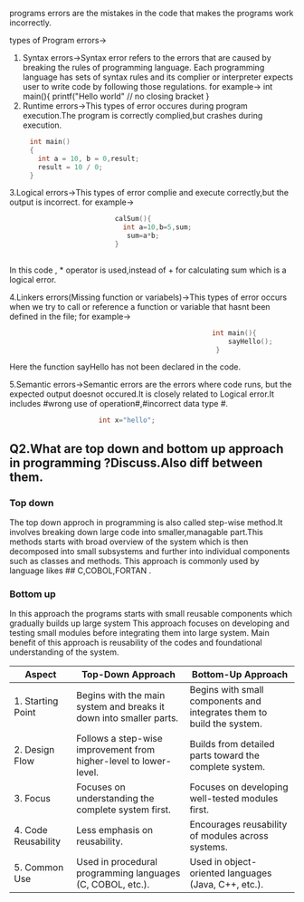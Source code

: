 programs errors are the mistakes in the code that makes the programs work incorrectly.

types of Program errors->
1. Syntax errors->Syntax error refers to the errors that are caused by breaking the rules of programming language.
  Each programming language has sets of syntax rules and its complier or interpreter expects user to write code by following those  regulations. 
  for example-> 
    int main(){
          printf("Hello world" // no closing bracket
    }
2. Runtime errors->This types of error occures during program execution.The program is correctly complied,but crashes during 
                  execution.
 ```c 
      int main()
      {
        int a = 10, b = 0,result; 
        result = 10 / 0; 
      } 
  ``` 
3.Logical errors->This types of error complie and execute correctly,but the output is incorrect.
                    for example->
```c
                          calSum(){
                            int a=10,b=5,sum;
                             sum=a*b;
                          }
        
```
In this code , * operator is  used,instead of + for calculating sum which is a logical error.

4.Linkers errors(Missing function or variabels)->This types of error occurs when we try to call or reference a function or 
                                                  variable that hasnt been defined in the file;
                                                  for example->
```c
                                                  int main(){
                                                      sayHello();
                                                   }

```
Here the function sayHello has not been declared in the code.

5.Semantic errors->Semantic errors are the errors where code runs, but the expected output doesnot occured.It is closely 
                    related to Logical error.It includes #wrong use of operation#,#incorrect data type #.
```c
                      int x="hello";
```
                      
## Q2.What are top down and bottom up approach in programming ?Discuss.Also diff between them.

### Top down  
The top down approch in programming is also called step-wise method.It involves breaking down 
large code into smaller,managable part.This methods starts with broad overview of the system which is 
then decomposed into small subsystems and further into individual components such as classes and methods.
This approach is commonly used by language likes ## C,COBOL,FORTAN . 

### Bottom up 
In this approach the programs starts with small reusable components which gradually builds up large system                       This approach focuses on developing and testing small modules before integrating them into large system.
Main benefit of this approach is reusability of the codes and foundational understanding of the system.


| Aspect               | Top-Down Approach                                                    | Bottom-Up Approach                                                   |
|----------------------|----------------------------------------------------------------------|----------------------------------------------------------------------|
| 1. Starting Point    | Begins with the main system and breaks it down into smaller parts.   | Begins with small components and integrates them to build the system.|
| 2. Design Flow       | Follows a step-wise improvement from higher-level to lower-level.     | Builds from detailed parts toward the complete system.               |
| 3. Focus             | Focuses on understanding the complete system first.                  | Focuses on developing well-tested modules first.                     |
| 4. Code Reusability  | Less emphasis on reusability.                                         | Encourages reusability of modules across systems.                    |
| 5. Common Use        | Used in procedural programming languages (C, COBOL, etc.).            | Used in object-oriented languages (Java, C++, etc.).                 |

